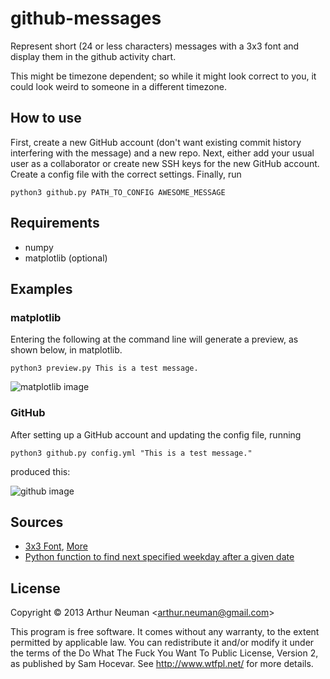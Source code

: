 github-messages
===============
Represent short (24 or less characters) messages with a 3x3 font and display
them in the github activity chart.

This might be timezone dependent; so while it might look correct
to you, it could look weird to someone in a different timezone.


## How to use
First, create a new GitHub account (don't want existing commit history
interfering with the message) and a new repo.  Next, either add your usual user
as a collaborator or create new SSH keys for the new GitHub account.  Create a
config file with the correct settings.  Finally, run

    python3 github.py PATH_TO_CONFIG AWESOME_MESSAGE


## Requirements
- numpy
- matplotlib (optional)


## Examples
### matplotlib
Entering the following at the command line will generate a preview, as shown
below, in matplotlib.

    python3 preview.py This is a test message.

![matplotlib image](https://raw.github.com/zarthur/github-messages/master/images/test_message.png)

### GitHub
After setting up a GitHub account and updating the config file, running

    python3 github.py config.yml "This is a test message."

produced this:

![github image](https://raw.github.com/zarthur/github-messages/master/images/github.png)


## Sources
- [3x3 Font](http://www.norwegianink.com), [More](http://www.dafont.com/3x3-font-for-nerds.font)
- [Python function to find next specified weekday after a given date](http://stackoverflow.com/questions/6558535/python-find-the-date-for-the-first-monday-after-a-given-a-date)


## License
Copyright © 2013 Arthur Neuman <<arthur.neuman@gmail.com>>

This program is free software. It comes without any warranty, to
the extent permitted by applicable law. You can redistribute it
and/or modify it under the terms of the Do What The Fuck You Want
To Public License, Version 2, as published by Sam Hocevar. See
<http://www.wtfpl.net/> for more details.

